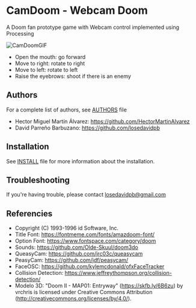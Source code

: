 # CamDoom - Webcam Doom

A Doom fan prototype game with Webcam control implemented using Processing

![CamDoomGIF](https://github.com/HectorMartinAlvarez/CamDoom/blob/main/animation.gif)

- Open the mouth: go forward
- Move to right: rotate to right
- Move to left: rotate to left
- Raise the eyebrows: shoot if there is an enemy

## Authors

For a complete list of authors, see [AUTHORS](https://github.com/HectorMartinAlvarez/CamDoom/blob/main/AUTHORS) file

- Hector Miguel Martín Álvarez: https://github.com/HectorMartinAlvarez
- David Parreño Barbuzano: https://github.com/losedavidpb

## Installation

See [INSTALL](https://github.com/HectorMartinAlvarez/CamDoom/blob/main/INSTALL) file
for more information about the installation.

## Troubleshooting

If you're having trouble, please contact losedavidpb@gmail.com

## Referencies

* Copyright (C) 1993-1996 id Software, Inc.
* Title Font: https://fontmeme.com/fonts/amazdoom-font/
* Option Font: https://www.fontspace.com/category/doom
* Sounds: https://github.com/Olde-Skuul/doom3do
* QueasyCam: https://github.com/jrc03c/queasycam
* PeasyCam: https://github.com/jdf/peasycam/
* FaceOSC: https://github.com/kylemcdonald/ofxFaceTracker
* Collision Detection: https://www.jeffreythompson.org/collision-detection/
* Modelo 3D: "Doom II - MAP01: Entryway" (https://skfb.ly/6B6zu) by vrchris is licensed under Creative Commons Attribution (http://creativecommons.org/licenses/by/4.0/).
